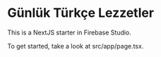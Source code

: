 # Günlük Türkçe Lezzetler

This is a NextJS starter in Firebase Studio.

To get started, take a look at src/app/page.tsx.
